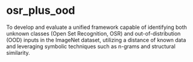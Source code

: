 # osr_plus_ood
To develop and evaluate a unified framework capable of identifying both unknown classes (Open Set Recognition, OSR) and out-of-distribution (OOD) inputs in the ImageNet dataset, utilizing a distance of known data and leveraging symbolic techniques such as n-grams and structural similarity.
